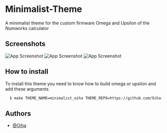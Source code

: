 
# Minimalist-Theme

A minimalist theme for the custom firmware Omega and Upsilon of the Numworks calculator

## Screenshots
![App Screenshot](https://i.imgur.com/Fvhjdtm.png)
![App Screenshot](https://i.imgur.com/gcdj1SJ.png)
![App Screenshot](https://i.imgur.com/jqkbx1A.png)


## How to install

To install this theme you need to know how to build omega or upsilon and add these arguments

```bash
  $ make THEME_NAME=minimalist_oiha THEME_REPO=https://github.com/Oiha-dev/Minimalist-Theme
```


## Authors

- [@Oiha](https://www.github.com/Oiha-dev)

